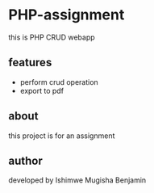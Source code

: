 # PHP-assignment

this is PHP CRUD webapp

## features
- perform crud operation
- export to pdf

## about

this project is for an assignment

## author

developed by Ishimwe Mugisha Benjamin
